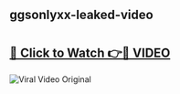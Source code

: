 ## ggsonlyxx-leaked-video 

# <h2><a href="http://freeplayer.one?title=ggsonlyxx-leaked-video&ref=21J">🔗 Click to Watch 👉🔴 VIDEO</a></h2>

<a href="http://freeplayer.one?title=ggsonlyxx-leaked-video&ref=21J" rel="nofollow" data-target="animated-image.originalLink"><img src="https://i.ibb.co.com/xMMVF88/686577567.gif" alt="Viral Video Original" style="max-width: 100%; display: inline-block;" data-target="animated-image.originalImage"></a>

